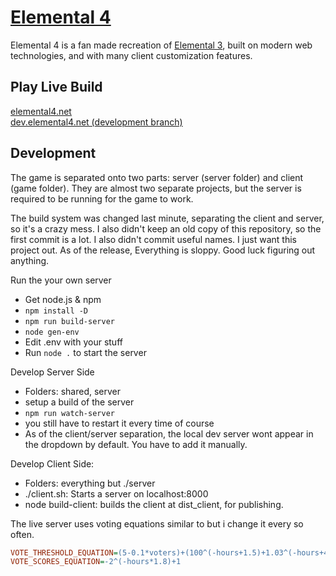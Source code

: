 # [Elemental 4](https://elemental4.net)
Elemental 4 is a fan made recreation of [Elemental 3](http://htwins.net/elem3/), built on modern web
technologies, and with many client customization features.

## Play Live Build
[elemental4.net](https://elemental4.net) <br>
[dev.elemental4.net (development branch)](https://dev.elemental4.net)

## Development
The game is separated onto two parts: server (server folder) and client (game folder). They are
almost two separate projects, but the server is required to be running for the game to work.

The build system was changed last minute, separating the client and server, so it's a crazy mess. I
also didn't keep an old copy of this repository, so the first commit is a lot. I also didn't commit
useful names. I just want this project out. As of the release, Everything is sloppy. Good luck
figuring out anything.

Run the your own server
- Get node.js & npm
- `npm install -D`
- `npm run build-server`
- `node gen-env`
- Edit .env with your stuff
- Run `node .` to start the server

Develop Server Side
- Folders: shared, server
- setup a build of the server
- `npm run watch-server`
- you still have to restart it every time of course
- As of the client/server separation, the local dev server wont appear in the dropdown by default. You have to add it manually.

Develop Client Side:
- Folders: everything but ./server
- ./client.sh: Starts a server on localhost:8000
- node build-client: builds the client at dist_client, for publishing.

The live server uses voting equations similar to but i change it every so often.
```ini
VOTE_THRESHOLD_EQUATION=(5-0.1*voters)+(100^(-hours+1.5)+1.03^(-hours+48))
VOTE_SCORES_EQUATION=-2^(-hours*1.8)+1
```
